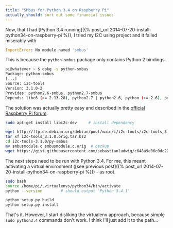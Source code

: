 ```yaml
---
title: "SMbus for Python 3.4 on Raspberry Pi"
actually_should: sort out some financial issues
---
```


Now, that I had [Python 3.4 running]({% post_url 2014-07-20-install-python34-on-raspberry-pi %}), I tried my I2C using project and it failed miserably with

```python
ImportError: No module named 'smbus'
```

This is because the `python-smbus` package only contains Python 2 bindings. 

```bash
pi@whatever ~ $ dpkg -s python-smbus
Package: python-smbus
[...]
Source: i2c-tools
Version: 3.1.0-2
Provides: python2.6-smbus, python2.7-smbus
Depends: libc6 (>= 2.13-28), python2.7 | python2.6, python (>= 2.6), python (<< 2.8)
```

The solution was actually pretty easy and described in the [official Raspberry Pi forum](http://www.raspberrypi.org/forums/viewtopic.php?f=32&t=22348).

```bash
sudo apt-get install libi2c-dev 	# install dependency

wget http://ftp.de.debian.org/debian/pool/main/i/i2c-tools/i2c-tools_3.1.0.orig.tar.bz2 	# download i2c-tools source
tar xf i2c-tools_3.1.0.orig.tar.bz2
cd i2c-tools-3.1.0/py-smbus
mv smbusmodule.c smbusmodule.c.orig  # backup
wget https://gist.githubusercontent.com/sebastianludwig/c648a9e06c0dc2264fbd/raw/2b74f9e72bbdffe298ce02214be8ea1c20aa290f/smbusmodule.c 	# download patched (Python 3) source
```

The next steps need to be run with Python 3.4. For me, this meant activating a virtual environment ([see previous post]({% post_url 2014-07-20-install-python34-on-raspberry-pi %})) - as root.

```bash
sudo bash
source /home/pi/.virtualenvs/python34/bin/activate
python --version 		# should output 'Python 3.4.1'

python setup.py build
python setup.py install
```

That's it. However, I start disliking the virtualenv approach, because simple ```sudo python3.4``` commands don't work. I think I'll just add it to the path...

